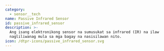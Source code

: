```yaml
---
category:
  - sensor__tech
name: Passive Infrared Sensor
id: passive_infrared_sensor
description: >-
  Ang isang elektronikong sensor na sumusukat sa infrared (IR) na ilaw na
  nagliliwanag mula sa mga bagay na nasisilawan nito.
icon: /dtpr-icons/passive_infrared_sensor.svg
---
```



